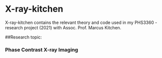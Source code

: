 # X-ray-kitchen

X-ray-kitchen contains the relevant theory and code used in my PHS3360 - research project (2021)
with Assoc. Prof. Marcus Kitchen.

##Research topic:
### Phase Contrast X-ray Imaging


